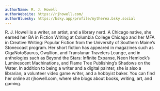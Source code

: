 ```yaml
---
authorName: R. J. Howell
authorWebsite: https://rjhowell.com/
authorBluesky: https://bsky.app/profile/mytherea.bsky.social
---
```

R. J. Howell is a writer, an artist, and a library nerd. A Chicago native, she earned her BA in Fiction Writing at Columbia College Chicago and her MFA in Creative Writing: Popular Fiction from the University of Southern Maine’s Stonecoast program. Her short fiction has appeared in magazines such as GigaNotoSaurus, Gwyllion, and Translunar Travelers Lounge, and in anthologies such as Beyond the Stars: Infinite Expanse, Neon Hemlock’s Luminescent Machinations, and Flame Tree Publishing’s Shadows on the Water. In addition to being a writer and a digital painter, she is also a librarian, a volunteer video game writer, and a hobbyist baker. You can find her online at rjhowell.com, where she blogs about books, writing, art, and gaming.